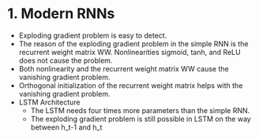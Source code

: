 # 1. Modern RNNs
- Exploding gradient problem is easy to detect.
- The reason of the exploding gradient problem in the simple RNN is the recurrent weight matrix WW. Nonlinearities sigmoid, tanh, and ReLU does not cause the problem.
- Both nonlinearity and the recurrent weight matrix WW cause the vanishing gradient problem.
- Orthogonal initialization of the recurrent weight matrix helps with the vanishing gradient problem.
- LSTM Architecture
  - The LSTM needs four times more parameters than the simple RNN.
  - The exploding gradient problem is still possible in LSTM on the way between h_t-1 and h_t
